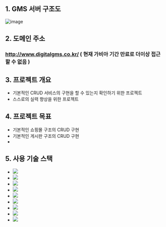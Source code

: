 ## 1. GMS 서버 구조도
![image](https://github.com/JeonDaehong/GameManagementSystem/assets/90895144/eea64279-5fb7-49a2-9bcd-8a0f13b908c3)

## 2. 도메인 주소
### http://www.digitalgms.co.kr/ ( 현재 가비아 기간 만료로 더이상 접근할 수 없음 )

## 3. 프로젝트 개요
* 기본적인 CRUD 서비스의 구현을 할 수 있는지 확인하기 위한 프로젝트
* 스스로의 실력 향상을 위한 프로젝트

## 4. 프로젝트 목표
* 기본적인 쇼핑몰 구조의 CRUD 구현
* 기본적인 게시판 구조의 CRUD 구현
* 

## 5. 사용 기술 스택
* <img src="https://img.shields.io/badge/Java-000000?style=flat&logo=Java&logoColor=white"/>
* <img src="https://img.shields.io/badge/Spring-6DB33F?style=flat&logo=Spring&logoColor=white"/>
* <img src="https://img.shields.io/badge/JavaScript-F7DF1E?style=flat&logo=JavaScript&logoColor=white"/>
* <img src="https://img.shields.io/badge/jQuery-0769AD?style=flat&logo=jQuery&logoColor=white"/>
* <img src="https://img.shields.io/badge/HTML5-E34F26?style=flat&logo=HTML5&logoColor=white"/>
* <img src="https://img.shields.io/badge/CSS3-1572B6?style=flat&logo=CSS3&logoColor=white"/>
* <img src="https://img.shields.io/badge/Bootstrap-7952B3?style=flat&logo=Bootstrap&logoColor=white"/>
* <img src="https://img.shields.io/badge/MySQL-4479A1?style=flat&logo=MySQL&logoColor=white"/>
* <img src="https://img.shields.io/badge/Mybatis-000000?style=flat&logo=Mybatis&logoColor=white"/>
